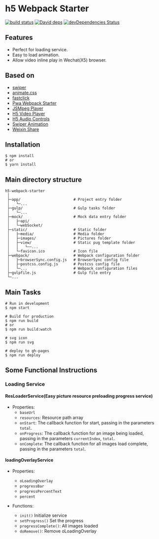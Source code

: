 # h5 Webpack Starter

[![build status][travis-image]][travis-url]
[![David deps][david-image]][david-url]
[![devDependencies Status][david-dev-image]][david-dev-url]


[travis-image]: https://travis-ci.org/cycjimmy/h5-webpack-starter.svg?branch=master
[travis-url]: https://travis-ci.org/cycjimmy/h5-webpack-starter
[david-image]: https://img.shields.io/david/cycjimmy/h5-webpack-starter.svg?style=flat-square
[david-url]: https://david-dm.org/cycjimmy/h5-webpack-starter
[david-dev-image]: https://david-dm.org/cycjimmy/h5-webpack-starter/dev-status.svg?style=flat-square
[david-dev-url]: https://david-dm.org/cycjimmy/h5-webpack-starter?type=dev


## Features
* Perfect for loading service.
* Easy to load animation.
* Allow video inline play in Wechat(X5) browser.

## Based on 
* [swiper](https://github.com/nolimits4web/Swiper)
* [animate.css](https://github.com/daneden/animate.css)
* [fastclick](https://github.com/ftlabs/fastclick)
* [Pwa Webpack Starter](https://github.com/cycjimmy/pwa-webpack-starter)
* [JSMpeg Player](https://github.com/cycdpo/jsmpeg-player)
* [H5 Video Player](https://github.com/cycdpo/h5-video-player)
* [H5 Audio Controls](https://github.com/cycdpo/h5-audio-controls)
* [Swiper Animation](https://github.com/cycdpo/swiper-animation)
* [Weixin Share](https://github.com/cycdpo/weixin-share)

## Installation
```shell
$ npm install
# or
$ yarn install
```

## Main directory structure
```text
h5-webpack-starter
 │
 ├─app/                        # Project entry folder
 │   └─...
 ├─gulp/                       # Gulp tasks folder
 │   └─...
 ├─mock/                       # Mock data entry folder
 │   ├─api/
 │   └─webSocket/
 ├─static/                     # Static folder
 │   ├─media/                  # Media folder
 │   ├─images/                 # Pictures folder
 │   ├─view/                   # Static pug template folder
 │   │   └──...
 │   └─favicon.ico             # Icon file
 ├─webpack/                    # Webpack configuration folder
 │   ├─browserSync.config.js   # BrowserSync config file
 │   ├─postcss.config.js       # Postcss config file
 │   └─...                     # Webpack configuration files
 ├─gulpfile.js                 # Gulp file entry
 └─...
```

## Main Tasks
```shell
# Run in development
$ npm start

# Build for production
$ npm run build
# or
$ npm run build:watch

# svg icon
$ npm run svg

# deploy to gh-pages
$ npm run deploy
```

## Some Functional Instructions
### Loading Service
#### ResLoaderService(Easy picture resource preloading progress service)
* Properties:
  * `baseUrl`
  * `resources`: Resource path array
  * `onStart`: The callback function for start, passing in the parameters `total`.
  * `onProgress`: The callback function for an image being loaded, passing in the parameters `currentIndex`, `total`.
  * `onComplete`: The callback function for all images load complete, passing in the parameters `total`.

#### loadingOverlayService
* Properties:
  * `oLoadingOverlay`
  * `progressBar`
  * `progressPercentText`
  * `percent`

* Functions:
  * `init()` Initialize service
  * `setProgress()` Set the progress
  * `progressComplete()`: All images loaded
  * `doRemove()`: Remove oLoadingOverlay

